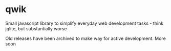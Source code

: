 # qwik
Small javascript library to simplify everyday web development tasks - think jqlite, but substantially worse

Old releases have been archived to make way for active development. More soon

